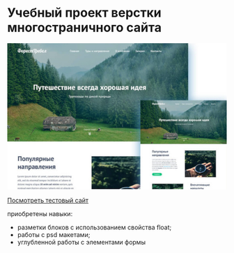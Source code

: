 # Учебный проект верстки многостраничного сайта

![mountains](/docs/img/forest-travel.jpg "Пейзаж с горами")

[Посмотреть тестовый сайт](https://dmitryfokin.github.io/training-forest-travel/ "Forest travel")

приобретены навыки: 
* разметки блоков с использованием свойства float;
* работы с psd макетами;
* углубленной работы с элементами формы
